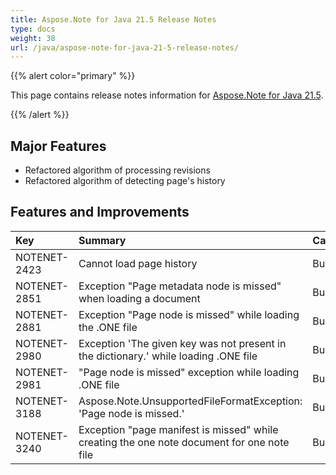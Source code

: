 ```yaml
---
title: Aspose.Note for Java 21.5 Release Notes
type: docs
weight: 38
url: /java/aspose-note-for-java-21-5-release-notes/
---
```


{{% alert color="primary" %}} 

This page contains release notes information for [Aspose.Note for Java 21.5](https://downloads.aspose.com/note/java/new-releases/aspose.note-for-java-21.5/).

{{% /alert %}} 
## **Major Features**
- Refactored algorithm of processing revisions
- Refactored algorithm of detecting page's history
## **Features and Improvements**

|**Key**|**Summary**|**Category**|
| :- | :- | :- |
|NOTENET-2423|Cannot load page history|Bug|
|NOTENET-2851|Exception "Page metadata node is missed" when loading a document|Bug|
|NOTENET-2881|Exception "Page node is missed" while loading the .ONE file|Bug|
|NOTENET-2980|Exception 'The given key was not present in the dictionary.' while loading .ONE file|Bug|
|NOTENET-2981|"Page node is missed" exception while loading .ONE file|Bug|
|NOTENET-3188|Aspose.Note.UnsupportedFileFormatException: 'Page node is missed.'|Bug|
|NOTENET-3240|Exception "page manifest is missed" while creating the one note document for one note file|Bug|
